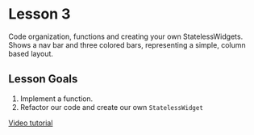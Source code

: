 # Lesson 3

Code organization, functions and creating your own StatelessWidgets. Shows a nav bar and three colored bars, representing a simple, column based layout.

## Lesson Goals

1. Implement a function.
2. Refactor our code and create our own `StatelessWidget`

[Video tutorial](https://fluttercrashcourse.com/courses/basics/lessons/stateless-widgets)
